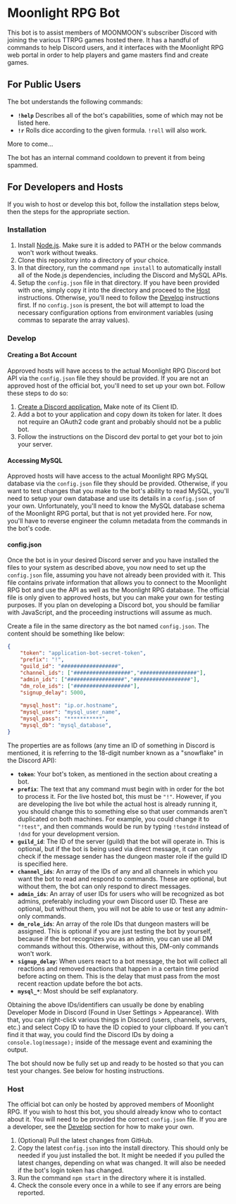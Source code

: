 # Moonlight RPG Bot
This bot is to assist members of MOONMOON's subscriber Discord with joining the various TTRPG games hosted there. It has a handful of commands to help Discord users, and it interfaces with the Moonlight RPG web portal in order to help players and game masters find and create games.

## For Public Users
The bot understands the following commands:
* __`!help`__ Describes all of the bot's capabilities, some of which may not be listed here.
* __`!r`__ Rolls dice according to the given formula. `!roll` will also work.

More to come...

The bot has an internal command cooldown to prevent it from being spammed.

## For Developers and Hosts
If you wish to host or develop this bot, follow the installation steps below, then the steps for the appropriate section.

### Installation
1. Install [Node.js](https://nodejs.org/en/download/). Make sure it is added to PATH or the below commands won't work without tweaks.
2. Clone this repository into a directory of your choice.
3. In that directory, run the command `npm install` to automatically install all of the Node.js dependencies, including the Discord and MySQL APIs.
5. Setup the `config.json` file in that directory. If you have been provided with one, simply copy it into the directory and proceed to the [Host](#host) instructions. Otherwise, you'll need to follow the [Develop](#develop) instructions first. If no `config.json` is present, the bot will attempt to load the necessary configuration options from environment variables (using commas to separate the array values).

### Develop
#### Creating a Bot Account
Approved hosts will have access to the actual Moonlight RPG Discord bot API via the `config.json` file they should be provided. If you are not an approved host of the official bot, you'll need to set up your own bot. Follow these steps to do so:
1. [Create a Discord application.](https://discordapp.com/developers/applications) Make note of its Client ID.
2. Add a bot to your application and copy down its token for later. It does not require an OAuth2 code grant and probably should not be a public bot.
3. Follow the instructions on the Discord dev portal to get your bot to join your server.

#### Accessing MySQL
Approved hosts will have access to the actual Moonlight RPG MySQL database via the `config.json` file they should be provided. Otherwise, if you want to test changes that you make to the bot's ability to read MySQL, you'll need to setup your own database and use its details in a `config.json` of your own. Unfortunately, you'll need to know the MySQL database schema of the Moonlight RPG portal, but that is not yet provided here. For now, you'll have to reverse engineer the column metadata from the commands in the bot's code.

#### config.json
Once the bot is in your desired Discord server and you have installed the files to your system as described above, you now need to set up the `config.json` file, assuming you have not already been provided with it. This file contains private information that allows you to connect to the Moonlight RPG bot and use the API as well as the Moonlight RPG database. The official file is only given to approved hosts, but you can make your own for testing purposes. If you plan on developing a Discord bot, you should be familiar with JavaScript, and the proceeding instructions will assume as much.

Create a file in the same directory as the bot named `config.json`. The content should be something like below:
```json
{
	"token": "application-bot-secret-token",
	"prefix": "!",
	"guild_id": "##################",
	"channel_ids": ["##################","##################"],
	"admin_ids": ["##################","##################"],
	"dm_role_ids": ["##################"],
	"signup_delay": 5000,
	
	"mysql_host": "ip.or.hostname",
	"mysql_user": "mysql_user_name",
	"mysql_pass": "***********",
	"mysql_db": "mysql_database",
}
```
The properties are as follows (any time an ID of something in Discord is mentioned, it is referring to the 18-digit number known as a "snowflake" in the Discord API):
* __`token`__: Your bot's token, as mentioned in the section about creating a bot.
* __`prefix`__: The text that any command must begin with in order for the bot to process it. For the live hosted bot, this must be `"!"`. However, if you are developing the live bot while the actual host is already running it, you should change this to something else so that user commands aren't duplicated on both machines. For example, you could change it to `"!test"`, and then commands would be run by typing `!testdnd` instead of `!dnd` for your development version.
* __`guild_id`__: The ID of the server (guild) that the bot will operate in. This is optional, but if the bot is being used via direct message, it can only check if the message sender has the dungeon master role if the guild ID is specified here.
* __`channel_ids`__: An array of the IDs of any and all channels in which you want the bot to read and respond to commands. These are optional, but without them, the bot can only respond to direct messages.
* __`admin_ids`__: An array of user IDs for users who will be recognized as bot admins, preferably including your own Discord user ID. These are optional, but without them, you will not be able to use or test any admin-only commands.
* __`dm_role_ids`__: An array of the role IDs that dungeon masters will be assigned. This is optional if you are just testing the bot by yourself, because if the bot recognizes you as an admin, you can use all DM commands without this. Otherwise, without this, DM-only commands won't work.
* __`signup_delay`__: When users react to a bot message, the bot will collect all reactions and removed reactions that happen in a certain time period before acting on them. This is the delay that must pass from the most recent reaction update before the bot acts.
* __`mysql_*`__: Most should be self explanatory.

Obtaining the above IDs/identifiers can usually be done by enabling Developer Mode in Discord (Found in User Settings > Appearance). With that, you can right-click various things in Discord (users, channels, servers, etc.) and select Copy ID to have the ID copied to your clipboard. If you can't find it that way, you could find the Discord IDs by doing a `console.log(message);` inside of the message event and examining the output.

The bot should now be fully set up and ready to be hosted so that you can test your changes. See below for hosting instructions.

### Host
The official bot can only be hosted by approved members of Moonlight RPG. If you wish to host this bot, you should already know who to contact about it. You will need to be provided the correct `config.json` file. If you are a developer, see the [Develop](#develop) section for how to make your own.
1. (Optional) Pull the latest changes from GitHub.
2. Copy the latest `config.json` into the install directory. This should only be needed if you just installed the bot. It might be needed if you pulled the latest changes, depending on what was changed. It will also be needed if the bot's login token has changed.
3. Run the command `npm start` in the directory where it is installed.
4. Check the console every once in a while to see if any errors are being reported.
